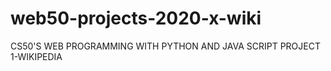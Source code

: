 # web50-projects-2020-x-wiki
CS50'S WEB PROGRAMMING WITH PYTHON AND JAVA SCRIPT PROJECT 1-WIKIPEDIA
